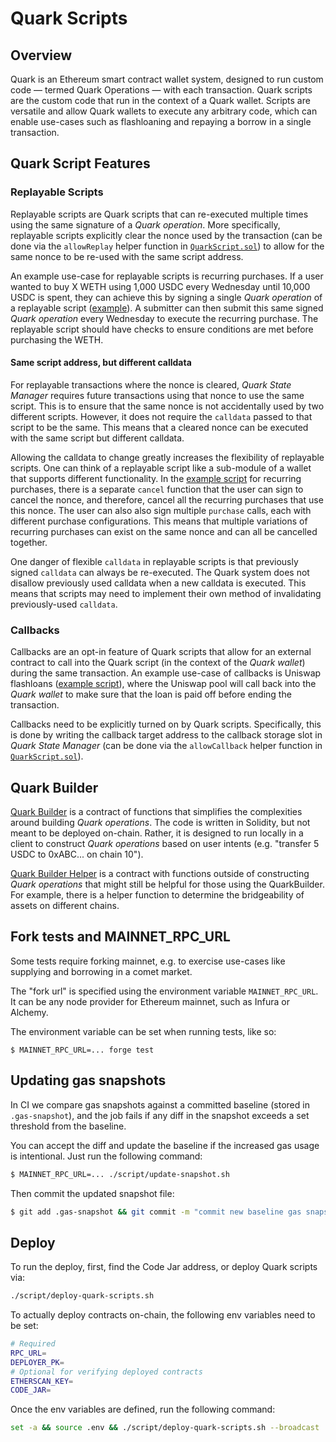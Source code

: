 # Quark Scripts

## Overview

Quark is an Ethereum smart contract wallet system, designed to run custom code — termed Quark Operations — with each transaction. Quark scripts are the custom code that run in the context of a Quark wallet. Scripts are versatile and allow Quark wallets to execute any arbitrary code, which can enable use-cases such as flashloaning and repaying a borrow in a single transaction.

## Quark Script Features

### Replayable Scripts

Replayable scripts are Quark scripts that can re-executed multiple times using the same signature of a _Quark operation_. More specifically, replayable scripts explicitly clear the nonce used by the transaction (can be done via the `allowReplay` helper function in [`QuarkScript.sol`](./lib/quark/src/quark-core/src/QuarkScript.sol)) to allow for the same nonce to be re-used with the same script address.

An example use-case for replayable scripts is recurring purchases. If a user wanted to buy X WETH using 1,000 USDC every Wednesday until 10,000 USDC is spent, they can achieve this by signing a single _Quark operation_ of a replayable script ([example](./src/RecurringSwap.sol)). A submitter can then submit this same signed _Quark operation_ every Wednesday to execute the recurring purchase. The replayable script should have checks to ensure conditions are met before purchasing the WETH.

#### Same script address, but different calldata

For replayable transactions where the nonce is cleared, _Quark State Manager_ requires future transactions using that nonce to use the same script. This is to ensure that the same nonce is not accidentally used by two different scripts. However, it does not require the `calldata` passed to that script to be the same. This means that a cleared nonce can be executed with the same script but different calldata.

Allowing the calldata to change greatly increases the flexibility of replayable scripts. One can think of a replayable script like a sub-module of a wallet that supports different functionality. In the [example script](./src/RecurringSwap.sol) for recurring purchases, there is a separate `cancel` function that the user can sign to cancel the nonce, and therefore, cancel all the recurring purchases that use this nonce. The user can also also sign multiple `purchase` calls, each with different purchase configurations. This means that multiple variations of recurring purchases can exist on the same nonce and can all be cancelled together.

One danger of flexible `calldata` in replayable scripts is that previously signed `calldata` can always be re-executed. The Quark system does not disallow previously used calldata when a new calldata is executed. This means that scripts may need to implement their own method of invalidating previously-used `calldata`.

### Callbacks

Callbacks are an opt-in feature of Quark scripts that allow for an external contract to call into the Quark script (in the context of the _Quark wallet_) during the same transaction. An example use-case of callbacks is Uniswap flashloans ([example script](./src/UniswapFlashLoan.sol)), where the Uniswap pool will call back into the _Quark wallet_ to make sure that the loan is paid off before ending the transaction.

Callbacks need to be explicitly turned on by Quark scripts. Specifically, this is done by writing the callback target address to the callback storage slot in _Quark State Manager_ (can be done via the `allowCallback` helper function in [`QuarkScript.sol`](./lib/quark/src/quark-core/src/QuarkScript.sol)).

## Quark Builder

[Quark Builder](./src/builder/QuarkBuilder.sol) is a contract of functions that simplifies the complexities around building _Quark operations_. The code is written in Solidity, but not meant to be deployed on-chain. Rather, it is designed to run locally in a client to construct _Quark operations_ based on user intents (e.g. "transfer 5 USDC to 0xABC... on chain 10").

[Quark Builder Helper](./src/builder/QuarkBuilderHelper.sol) is a contract with functions outside of constructing _Quark operations_ that might still be helpful for those using the QuarkBuilder. For example, there is a helper function to determine the bridgeability of assets on different chains.

## Fork tests and MAINNET_RPC_URL

Some tests require forking mainnet, e.g. to exercise use-cases like
supplying and borrowing in a comet market.

The "fork url" is specified using the environment variable `MAINNET_RPC_URL`.
It can be any node provider for Ethereum mainnet, such as Infura or Alchemy.

The environment variable can be set when running tests, like so:

```
$ MAINNET_RPC_URL=... forge test
```

## Updating gas snapshots

In CI we compare gas snapshots against a committed baseline (stored in
`.gas-snapshot`), and the job fails if any diff in the snapshot exceeds a
set threshold from the baseline.

You can accept the diff and update the baseline if the increased gas usage
is intentional. Just run the following command:

```sh
$ MAINNET_RPC_URL=... ./script/update-snapshot.sh
```

Then commit the updated snapshot file:

```sh
$ git add .gas-snapshot && git commit -m "commit new baseline gas snapshot"
```

## Deploy

To run the deploy, first, find the Code Jar address, or deploy Quark scripts via:

```sh
./script/deploy-quark-scripts.sh
```

To actually deploy contracts on-chain, the following env variables need to be set:

```sh
# Required
RPC_URL=
DEPLOYER_PK=
# Optional for verifying deployed contracts
ETHERSCAN_KEY=
CODE_JAR=
```

Once the env variables are defined, run the following command:

```sh
set -a && source .env && ./script/deploy-quark-scripts.sh --broadcast
```
